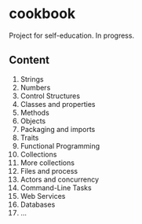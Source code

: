 # cookbook
Project for self-education. In progress.

## Content
1. Strings
2. Numbers
3. Control Structures
4. Classes and properties
5. Methods
6. Objects
7. Packaging and imports
8. Traits
9. Functional Programming
10. Collections
11. More collections
12. Files and process
13. Actors and concurrency
14. Command-Line Tasks
15. Web Services
16. Databases
17. ...


